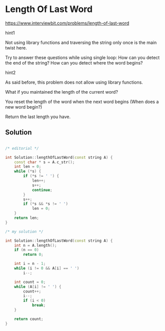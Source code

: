 # Length Of Last Word

https://www.interviewbit.com/problems/length-of-last-word



hint1

Not using library functions and traversing the string only once is the main twist here.

Try to answer these questions while using single loop:
How can you detect the end of the string? 
How can you detect where the word begins?

hint2

As said before, this problem does not allow using library functions.

What if you maintained the length of the current word?

You reset the length of the word when the next word begins (When does a new word begin?)

Return the last length you have.

## Solution

```cpp

/* editorial */

int Solution::lengthOfLastWord(const string A) {
    const char * s = A.c_str();
    int len = 0;
    while (*s) {
        if (*s != ' ') {
            len++;
            s++;
            continue;
        }
        s++;
        if (*s && *s != ' ')
            len = 0;
    }
    return len;
}

/* my solution */

int Solution::lengthOfLastWord(const string A) {
    int n = A.length();
    if (n == 0)
        return 0;

    int i = n - 1;
    while (i != 0 && A[i] == ' ')
        i--;

    int count = 0;
    while (A[i] != ' ') {
        count++;
        i--;
        if (i < 0)
            break;
    }

    return count;
}
```